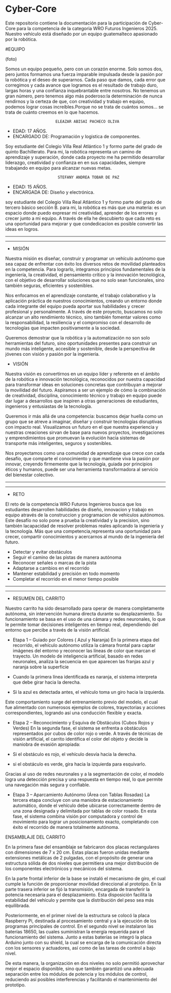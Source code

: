 # Cyber-Core

Este repositorio contiene la documentación para la participación de Cyber-Core para la 
competencia de la categoria WRO Futuros Ingenieros 2025. Nuestro vehículo está 
diseñado por un equipo guatemalteco apasionado por la robótica.






#EQUIPO


(foto)



Somos un equipo pequeño, pero con un corazón enorme. Solo somos dos, pero juntos formamos una fuerza imparable impulsada desde la 
pasión por la robótica y el deseo de superarnos. Cada paso que damos, cada error que corregimos y cada avance que logramos es el 
resultado de trabajo duro, largas horas y una confianza inquebrantable entre nosotros. No tenemos un gran número, pero tenemos algo 
más poderoso:la determinación de nunca rendirnos y la certeza de que, con creatividad y trabajo en equipo, podemos lograr cosas 
increíbles.Porque no se trata de cuántos somos… se trata de cuánto creemos en lo que hacemos.


                          ELEAZAR ABISAI PACHECO OLIVA
 - EDAD: 17 AÑOS.
 - ENCARGADO DE: Programación y logistica de componentes.
 
 Soy estudiante del Colegio Villa Real Atlántico 1 y formo parte del grado de quinto 
 Bachillerato. Para mi, la robótica representa un camino de aprendizaje y superación, 
 donde cada proyecto me ha permitido desarrollar liderazgo, creatividad y confianza en 
 en sus capacidades, siempre trabajando en equipo para alcanzar nuevas metas.



                           STEFANY ANDREA TOBAR DE PAZ
 
 - EDAD: 15 AÑOS.
 - ENCARGADA DE: Diseño y electrónica.

  soy estudiante del Colegio Villa Real Atlántico 1 y formo parte del grado de tercero 
  básico sección B. para mi, la robótica es más que una materia: es un espacio donde 
  puedo expresar mi creatividad, aprender de los errores y crecer junto a mi equipo. A 
  través de ella he descubierto que cada reto es una oportunidad para mejorar y que 
  condedicacion es posible convertir las ideas en logros.


________________________________________________________________________________________________________________________________________________________________
________________________________________________________________________________________________________________________________________________________________


- MISIÓN

Nuestra misión es diseñar, construir y programar un vehículo autónomo que sea capaz de enfrentar con éxito los diversos retos de movilidad 
planteados en la competencia. Para lograrlo, integramos principios fundamentales de la ingeniería, la creatividad, el pensamiento crítico y la 
innovación tecnológica, con el objetivo de desarrollar soluciones que no solo sean funcionales, sino también 
seguras, eficientes y sostenibles.

Nos enfocamos en el aprendizaje constante, el trabajo colaborativo y la aplicación práctica de nuestros conocimientos, creando un entorno donde cada 
integrante del equipo pueda aportar sus habilidades y crecer profesional y personalmente. A través de este proyecto, buscamos no solo alcanzar un 
alto rendimiento técnico, sino también fomentar valores como la responsabilidad, la resiliencia y el compromiso con el desarrollo de tecnologías que 
impacten positivamente a la sociedad.

Queremos demostrar que la robótica y la automatización no son solo herramientas del futuro, sino oportunidades presentes para construir un mundo más 
inteligente, accesible y sostenible, desde la perspectiva de jóvenes con visión y pasión por la ingeniería.





- VISIÓN

Nuestra visión es convertirnos en un equipo líder y referente en el ámbito de la robótica e innovación tecnológica, reconocidos por nuestra 
capacidad para transformar ideas en soluciones concretas que contribuyan a mejorar la movilidad del futuro. Aspiramos a ser un ejemplo de cómo la 
combinación de creatividad, disciplina, conocimiento técnico y trabajo en equipo puede dar lugar a desarrollos que inspiren a otras generaciones de 
estudiantes, ingenieros y entusiastas de la tecnología.

Queremos ir más allá de una competencia: buscamos dejar huella como un grupo que se atreve a imaginar, diseñar y construir tecnologías disruptivas
con impacto real. Visualizamos un futuro en el que nuestra experiencia y nuestras creaciones sirvan de base para nuevos proyectos, investigaciones y 
emprendimientos que promuevan la evolución hacia sistemas de transporte más inteligentes, seguros y sostenibles.

Nos proyectamos como una comunidad de aprendizaje que crece con cada desafío, que comparte el conocimiento y que mantiene viva la pasión por 
innovar, creyendo firmemente que la tecnología, guiada por principios éticos y humanos, puede ser una herramienta transformadora al servicio del 
bienestar colectivo.





________________________________________________________________________________________________________________________________________________________________
________________________________________________________________________________________________________________________________________________________________



- RETO

El reto de la competencia WRO Futuros Ingenieros busca que los estudiantes desarrollen habilidades de diseño, innovacion y trabajo en equipo através
de la construccion y programacion de vehículos autónomos. Este desafío no solo pone a prueba la creatividad y la precision, sino también lacapacidad 
de resolver problemas reales aplicando la ingenieria y la tecnología. Más que una competencia,representa una oportunidad para crecer, compartir 
conocimientos y acercarnos al mundo de la ingeniería del futuro.

- Detectar y evitar obstáculos
- Seguir el camino de las pistas de manera autónoma
- Reconocer señales o marcas de la pista
- Adaptarse a cambios en el recorrido
- Mantener estabilidad y precisión en todo momento
- Completar el recorrido en el menor tiempo posible




________________________________________________________________________________________________________________________________________________________________
________________________________________________________________________________________________________________________________________________________________



- RESUMEN DEL CARRITO

Nuestro carrito ha sido desarrollado para operar de manera completamente autónoma, sin intervención humana directa durante su desplazamiento. Su
funcionamiento se basa en el uso de una cámara y redes neuronales, lo que le permite tomar decisiones inteligentes en tiempo real, dependiendo del 
entorno que percibe a través de la visión artificial.

- Etapa 1 – Guiado por Colores ( Azul y Naranja)
En la primera etapa del recorrido, el vehículo autónomo utiliza la cámara frontal para captar imágenes del entorno y reconocer las líneas de color que marcan
el trayecto. Un modelo de inteligencia artificial, basado en redes neuronales, analiza la secuencia en que aparecen las franjas azul y naranja sobre la 
superficie

- Cuando la primera línea identificada es naranja, el sistema interpreta que debe girar hacia la derecha.
- Si la azul es detectada antes, el vehículo toma un giro hacia la izquierda.

Este comportamiento surge del entrenamiento previo del modelo, el cual fue alimentado con numerosos ejemplos de colores, trayectorias y acciones 
correspondientes, logrando así una conducción flexible y exacta.


- Etapa 2 – Reconocimiento y Esquiva de Obstáculos (Cubos Rojos y Verdes)
En la segunda fase, el sistema se enfrenta a obstáculos representados por cubos de color rojo o verde. A través de técnicas de visión artificial, el carrito
identifica el color del objeto y decide la maniobra de evasión apropiada:

 - Si el obstáculo es rojo, el vehículo desvía hacia la derecha.
- si el obstáculo es verde, gira hacia la izquierda para esquivarlo.

Gracias al uso de redes neuronales y a la segmentación de color, el modelo logra una detección precisa y una respuesta en tiempo real, lo que permite una 
navegación más segura y confiable.


- Etapa 3 – Aparcamiento Autónomo (Área con Tablas Rosadas)
La tercera etapa concluye con una maniobra de estacionamiento automático, donde el vehículo debe ubicarse correctamente dentro de una zona designada y
delimitada por tablas de color rosado.
En esta fase, el sistema combina visión por computadora y control de movimiento para lograr un posicionamiento exacto, completando con éxito el recorrido de
manera totalmente autónoma.


ENSAMBLAJE DEL CARRITO


En la primera fase del ensamblaje se fabricaron dos placas rectangulares con dimensiones de 7 x 20 cm. Estas placas fueron unidas mediante extensiones metálicas de 2 pulgadas, con el propósito de generar una estructura sólida de dos niveles que permitiera una mejor distribución de los componentes electrónicos y mecánicos del sistema.

En la parte frontal inferior de la base se instaló el mecanismo de giro, el cual cumple la función de proporcionar movilidad direccional al prototipo. En la parte trasera inferior se fijó la transmisión, encargada de transferir la potencia necesaria para el desplazamiento. Esta disposición facilita la estabilidad del vehículo y permite que la distribución del peso sea más equilibrada.

Posteriormente, en el primer nivel de la estructura se colocó la placa Raspberry Pi, destinada al procesamiento central y a la ejecución de los programas principales de control. En el segundo nivel se instalaron las baterías 18650, las cuales suministran la energía requerida para el funcionamiento del sistema. Junto a estas baterías se integró la placa Arduino junto con su shield, la cual se encarga de la comunicación directa con los sensores y actuadores, así como de las tareas de control a bajo nivel.

De esta manera, la organización en dos niveles no solo permitió aprovechar mejor el espacio disponible, sino que también garantizó una adecuada separación entre los módulos de potencia y los módulos de control, reduciendo así posibles interferencias y facilitando el mantenimiento del prototipo.



